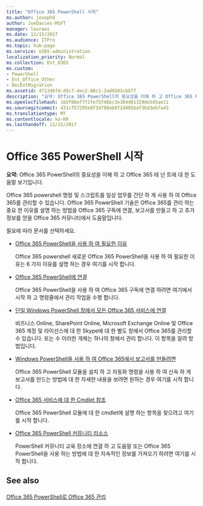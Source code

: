 ```yaml
---
title: "Office 365 PowerShell 시작"
ms.author: josephd
author: JoeDavies-MSFT
manager: laurawi
ms.date: 12/15/2017
ms.audience: ITPro
ms.topic: hub-page
ms.service: o365-administration
localization_priority: Normal
ms.collection: Ent_O365
ms.custom:
- PowerShell
- Ent_Office_Other
- DecEntMigration
ms.assetid: 4712d6fd-d9c7-4ec2-88c1-3ad9201cbb7f
description: "요약: Office 365 PowerShell의 중요성을 이해 하 고 Office 365 테 넌 트에 제공 하는 도움말 합니다."
ms.openlocfilehash: 16df86ef7f2fe75fd6bc3e384d01329de545ae11
ms.sourcegitcommit: d31cf57295e8f3d798ab971d405baf3bd3eb7a45
ms.translationtype: MT
ms.contentlocale: ko-KR
ms.lasthandoff: 12/15/2017
---
```

# <a name="getting-started-with-office-365-powershell"></a>Office 365 PowerShell 시작

 **요약:** Office 365 PowerShell의 중요성을 이해 하 고 Office 365 테 넌 트에 대 한 도움말 보기입니다.
  
Office 365 powershell 명령 및 스크립트를 일상 업무를 간단 하 게 사용 하 여 Office 365를 관리할 수 있습니다. Office 365 PowerShell 기술은 Office 365를 관리 하는 중요 한 이유를 설명 하는 방법을 Office 365 구독에 연결, 보고서를 만들고 하 고 추가 정보를 얻을 Office 365 커뮤니티에서 도움말입니다.
  
필요에 따라 문서를 선택하세요.
  
- [Office 365 PowerShell을 사용 하 여 필요한 이유](why-you-need-to-use-office-365-powershell.md)
    
    Office 365 powershell 새로운 Office 365 PowerShell을 사용 하 여 필요한 이유는 6 가지 이유를 설명 하는 경우 여기를 시작 합니다. 
    
- [Office 365 PowerShell에 연결](connect-to-office-365-powershell.md)
    
    Office 365 PowerShell을 사용 하 여 Office 365 구독에 연결 하려면 여기에서 시작 하 고 명령줄에서 관리 작업을 수행 합니다.
    
- [단일 Windows PowerShell 창에서 모든 Office 365 서비스에 연결](connect-to-all-office-365-services-in-a-single-windows-powershell-window.md)
    
    비즈니스 Online, SharePoint Online, Microsoft Exchange Online 및 Office 365 계정 및 라이선스에 대 한 Skype에 대 한 별도 창에서 Office 365를 관리할 수 있습니다. 또는 수 이러한 개체는 하나의 창에서 관리 합니다. 이 항목을 알려 방법입니다.
    
- [Windows PowerShell을 사용 하 여 Office 365에서 보고서를 만들려면](use-windows-powershell-to-create-reports-in-office-365.md)
    
    Office 365 PowerShell 모듈을 설치 하 고 자동화 명령을 사용 하 여 신속 하 게 보고서를 만드는 방법에 대 한 자세한 내용을 보려면 원하는 경우 여기를 시작 합니다. 
    
- [Office 365 서비스에 대 한 Cmdlet 참조](cmdlet-references-for-office-365-services.md)
    
    Office 365 PowerShell 모듈에 대 한 cmdlet에 설명 하는 항목을 찾으려고 여기를 시작 합니다.
    
- [Office 365 PowerShell 커뮤니티 리소스](office-365-powershell-community-resources.md)
    
    PowerShell 커뮤니티 교육 장소에 연결 하 고 도움말 또는 Office 365 PowerShell을 사용 하는 방법에 대 한 지속적인 정보를 가져오기 하려면 여기를 시작 합니다.
    
## <a name="see-also"></a>See also

#### 

[Office 365 PowerShell로 Office 365 관리](manage-office-365-with-office-365-powershell.md)

